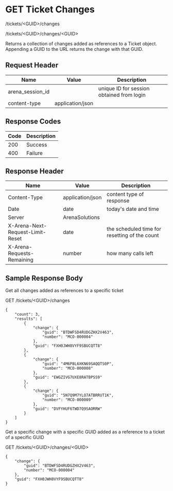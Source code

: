 # GET Ticket Changes
/tickets/&lt;GUID&gt;/changes

/tickets/&lt;GUID&gt;/changes/&lt;GUID&gt;

Returns a collection of  changes added as references to a Ticket   object. Appending a GUID to the URL returns the change with that GUID.

## Request Header

| Name<br> | Value<br> | Description<br> |
|  --- |  --- |  --- | 
| arena_session_id<br> |   | unique ID for session obtained from login<br> |
| content-type<br> | application/json<br> |   |

## Response Codes

| Code<br> | Description<br> |
|  --- |  --- | 
| 200<br> | Success<br> |
| 400<br> | Failure<br> |

## Response Header

| Name<br> | Value<br> | Description<br> |
|  --- |  --- |  --- | 
| Content-Type<br> | application/json<br> | content type of response<br> |
| Date<br> | date<br> | today's date and time<br> |
| Server<br> | ArenaSolutions<br> |   |
| X-Arena-Next-Request-Limit-Reset<br> | date<br> | the scheduled time for resetting of the count<br> |
| X-Arena-Requests-Remaining<br> | number<br> | how many calls left<br> |

## Sample Response Body
Get all changes added as references to a specific  ticket

GET /tickets/&lt;GUID&gt;/changes

```
{
    "count": 3,
    "results": [
        {
            "change": {
                "guid": "BTDWFSD4RUDGZHX2V463",
                "number": "MCO-000004"
            },
            "guid": "FXH0JWH8VYF9SBUCQTT8"
        },
        {
            "change": {
                "guid": "4M6P8L6XKN69SAQQTS0P",
                "number": "MCO-000008"
            },
            "guid": "EWGZIVG7UXE8RATBPSS9"
        },
        {
            "change": {
                "guid": "5N7Q9M7YLO7ATBRRUT1K",
                "number": "MCO-000009"
            },
            "guid": "DVFYHUF6TWD7Q9SAORRW"
        }
    ]
}
```
Get  a specific change with a specific GUID added as a reference to a ticket of a specific GUID

GET /tickets/&lt;GUID&gt;/changes/&lt;GUID&gt;

```
{
    "change": {
        "guid": "BTDWFSD4RUDGZHX2V463",
        "number": "MCO-000004"
    },
    "guid": "FXH0JWH8VYF9SBUCQTT8"
}
```
